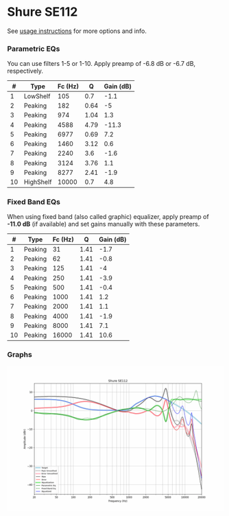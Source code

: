 # Shure SE112
See [usage instructions](https://github.com/jaakkopasanen/AutoEq#usage) for more options and info.

### Parametric EQs
You can use filters 1-5 or 1-10. Apply preamp of -6.8 dB or -6.7 dB, respectively.

|   # | Type      |   Fc (Hz) |    Q |   Gain (dB) |
|-----|-----------|-----------|------|-------------|
|   1 | LowShelf  |       105 | 0.7  |        -1.1 |
|   2 | Peaking   |       182 | 0.64 |        -5   |
|   3 | Peaking   |       974 | 1.04 |         1.3 |
|   4 | Peaking   |      4588 | 4.79 |       -11.3 |
|   5 | Peaking   |      6977 | 0.69 |         7.2 |
|   6 | Peaking   |      1460 | 3.12 |         0.6 |
|   7 | Peaking   |      2240 | 3.6  |        -1.6 |
|   8 | Peaking   |      3124 | 3.76 |         1.1 |
|   9 | Peaking   |      8277 | 2.41 |        -1.9 |
|  10 | HighShelf |     10000 | 0.7  |         4.8 |

### Fixed Band EQs
When using fixed band (also called graphic) equalizer, apply preamp of **-11.0 dB** (if available) and set gains manually with these parameters.

|   # | Type    |   Fc (Hz) |    Q |   Gain (dB) |
|-----|---------|-----------|------|-------------|
|   1 | Peaking |        31 | 1.41 |        -1.7 |
|   2 | Peaking |        62 | 1.41 |        -0.8 |
|   3 | Peaking |       125 | 1.41 |        -4   |
|   4 | Peaking |       250 | 1.41 |        -3.9 |
|   5 | Peaking |       500 | 1.41 |        -0.4 |
|   6 | Peaking |      1000 | 1.41 |         1.2 |
|   7 | Peaking |      2000 | 1.41 |         1.1 |
|   8 | Peaking |      4000 | 1.41 |        -1.9 |
|   9 | Peaking |      8000 | 1.41 |         7.1 |
|  10 | Peaking |     16000 | 1.41 |        10.6 |

### Graphs
![](./Shure%20SE112.png)

